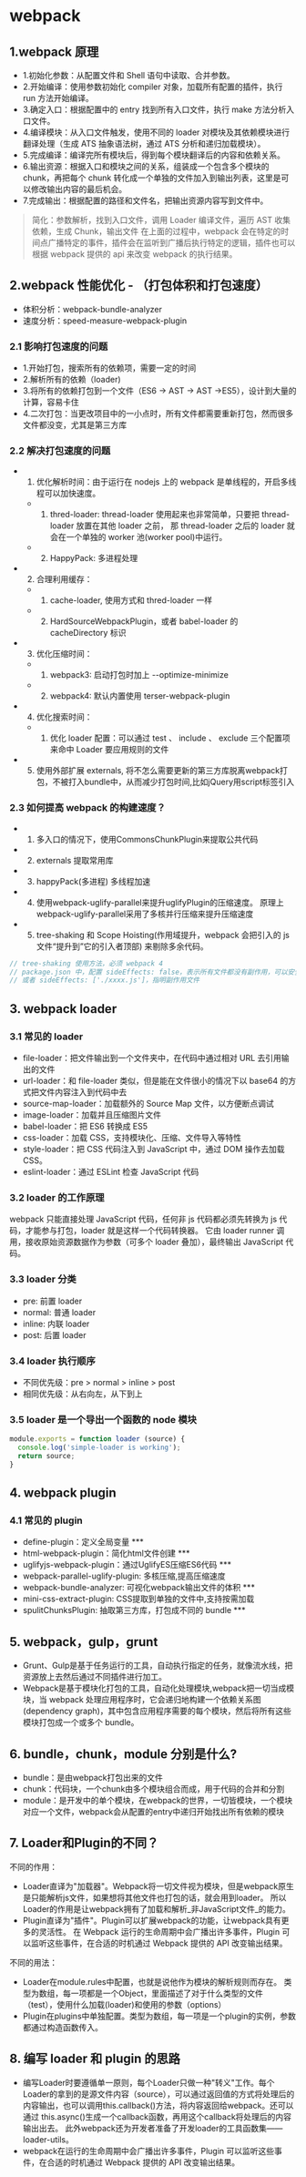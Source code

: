 # webpack

## 1.webpack 原理

* 1.初始化参数：从配置文件和 Shell 语句中读取、合并参数。
* 2.开始编译：使用参数初始化 compiler 对象，加载所有配置的插件，执行 run 方法开始编译。
* 3.确定入口：根据配置中的 entry 找到所有入口文件，执行 make 方法分析入口文件。
* 4.编译模块：从入口文件触发，使用不同的 loader 对模块及其依赖模块进行翻译处理（生成 ATS 抽象语法树，通过 ATS 分析和递归加载模块）。
* 5.完成编译：编译完所有模块后，得到每个模块翻译后的内容和依赖关系。
* 6.输出资源：根据入口和模块之间的关系，组装成一个包含多个模块的 chunk，再把每个 chunk 转化成一个单独的文件加入到输出列表，这里是可以修改输出内容的最后机会。
* 7.完成输出：根据配置的路径和文件名，把输出资源内容写到文件中。

> 简化：参数解析，找到入口文件，调用 Loader 编译文件，遍历 AST 收集依赖，生成 Chunk，输出文件
> 在上面的过程中，webpack 会在特定的时间点广播特定的事件，插件会在监听到广播后执行特定的逻辑，插件也可以根据 webpack 提供的 api 来改变 webpack 的执行结果。

## 2.webpack 性能优化 - （打包体积和打包速度）

* 体积分析：webpack-bundle-analyzer
* 速度分析：speed-measure-webpack-plugin

### 2.1 影响打包速度的问题

* 1.开始打包，搜索所有的依赖项，需要一定的时间
* 2.解析所有的依赖（loader)
* 3.将所有的依赖打包到一个文件（ES6 -> AST -> AST ->ES5），设计到大量的计算，容易卡住
* 4.二次打包：当更改项目中的一小点时，所有文件都需要重新打包，然而很多文件都没变，尤其是第三方库

### 2.2 解决打包速度的问题

* 1. 优化解析时间：由于运行在 nodejs 上的 webpack 是单线程的，开启多线程可以加快速度。
  * 1. thred-loader: thread-loader 使用起来也非常简单，只要把 thread-loader 放置在其他 loader 之前， 那 thread-loader 之后的 loader 就会在一个单独的 worker 池(worker pool)中运行。
  * 2. HappyPack: 多进程处理
* 2. 合理利用缓存：
  * 1. cache-loader, 使用方式和 thred-loader 一样
  * 2. HardSourceWebpackPlugin，或者 babel-loader 的 cacheDirectory 标识
* 3. 优化压缩时间：
  * 1. webpack3: 启动打包时加上 --optimize-minimize
  * 2. webpack4: 默认内置使用 terser-webpack-plugin
* 4. 优化搜索时间：
  * 1. 优化 loader 配置：可以通过 test 、 include 、 exclude 三个配置项来命中 Loader 要应用规则的文件
* 5. 使用外部扩展 externals, 将不怎么需要更新的第三方库脱离webpack打包，不被打入bundle中，从而减少打包时间,比如jQuery用script标签引入

### 2.3 如何提高 webpack 的构建速度？

* 1. 多入口的情况下，使用CommonsChunkPlugin来提取公共代码
* 2. externals 提取常用库
* 3. happyPack(多进程) 多线程加速
* 4. 使用webpack-uglify-parallel来提升uglifyPlugin的压缩速度。 原理上webpack-uglify-parallel采用了多核并行压缩来提升压缩速度
* 5. tree-shaking 和 Scope Hoisting(作用域提升，webpack 会把引入的 js 文件“提升到”它的引入者顶部) 来剔除多余代码。

```js
// tree-shaking 使用方法，必须 webpack 4
// package.json 中，配置 sideEffects: false，表示所有文件都没有副作用，可以安全删除
// 或者 sideEffects: ['./xxxx.js']，指明副作用文件
```

## 3. webpack loader

### 3.1 常见的 loader

* file-loader：把文件输出到一个文件夹中，在代码中通过相对 URL 去引用输出的文件
* url-loader：和 file-loader 类似，但是能在文件很小的情况下以 base64 的方式把文件内容注入到代码中去
* source-map-loader：加载额外的 Source Map 文件，以方便断点调试
* image-loader：加载并且压缩图片文件
* babel-loader：把 ES6 转换成 ES5
* css-loader：加载 CSS，支持模块化、压缩、文件导入等特性
* style-loader：把 CSS 代码注入到 JavaScript 中，通过 DOM 操作去加载 CSS。
* eslint-loader：通过 ESLint 检查 JavaScript 代码

### 3.2 loader 的工作原理

webpack 只能直接处理 JavaScript 代码，任何非 js 代码都必须先转换为 js 代码，才能参与打包，loader 就是这样一个代码转换器。
它由 loader runner 调用，接收原始资源数据作为参数（可多个 loader 叠加），最终输出 JavaScript 代码。

### 3.3 loader 分类

* pre: 前置 loader
* normal: 普通 loader
* inline: 内联 loader
* post: 后置 loader

### 3.4 loader 执行顺序

* 不同优先级：pre > normal > inline > post
* 相同优先级：从右向左，从下到上

### 3.5 loader 是一个导出一个函数的 node 模块

```js
module.exports = function loader (source) {
  console.log('simple-loader is working');
  return source;
}
```

## 4. webpack plugin

### 4.1 常见的 plugin

* define-plugin：定义全局变量 ***
* html-webpack-plugin：简化html文件创建 ***
* uglifyjs-webpack-plugin：通过UglifyES压缩ES6代码 ***
* webpack-parallel-uglify-plugin: 多核压缩,提高压缩速度
* webpack-bundle-analyzer: 可视化webpack输出文件的体积 ***
* mini-css-extract-plugin: CSS提取到单独的文件中,支持按需加载
* spulitChunksPlugin: 抽取第三方库，打包成不同的 bundle ***

## 5. webpack，gulp，grunt

* Grunt、Gulp是基于任务运行的工具，自动执行指定的任务，就像流水线，把资源放上去然后通过不同插件进行加工。
* Webpack是基于模块化打包的工具，自动化处理模块,webpack把一切当成模块，当 webpack 处理应用程序时，它会递归地构建一个依赖关系图(dependency graph)，其中包含应用程序需要的每个模块，然后将所有这些模块打包成一个或多个 bundle。

## 6. bundle，chunk，module 分别是什么?

* bundle：是由webpack打包出来的文件
* chunk：代码块，一个chunk由多个模块组合而成，用于代码的合并和分割
* module：是开发中的单个模块，在webpack的世界，一切皆模块，一个模块对应一个文件，webpack会从配置的entry中递归开始找出所有依赖的模块

## 7. Loader和Plugin的不同？

不同的作用：

* Loader直译为"加载器"。Webpack将一切文件视为模块，但是webpack原生是只能解析js文件，如果想将其他文件也打包的话，就会用到loader。 所以Loader的作用是让webpack拥有了加载和解析_非JavaScript文件_的能力。
* Plugin直译为"插件"。Plugin可以扩展webpack的功能，让webpack具有更多的灵活性。 在 Webpack 运行的生命周期中会广播出许多事件，Plugin 可以监听这些事件，在合适的时机通过 Webpack 提供的 API 改变输出结果。

不同的用法：

* Loader在module.rules中配置，也就是说他作为模块的解析规则而存在。 类型为数组，每一项都是一个Object，里面描述了对于什么类型的文件（test），使用什么加载(loader)和使用的参数（options）
* Plugin在plugins中单独配置。类型为数组，每一项是一个plugin的实例，参数都通过构造函数传入。

## 8. 编写 loader 和 plugin 的思路

* 编写Loader时要遵循单一原则，每个Loader只做一种"转义"工作。每个Loader的拿到的是源文件内容（source），可以通过返回值的方式将处理后的内容输出，也可以调用this.callback()方法，将内容返回给webpack。还可以通过 this.async()生成一个callback函数，再用这个callback将处理后的内容输出出去。 此外webpack还为开发者准备了开发loader的工具函数集——loader-utils。
* webpack在运行的生命周期中会广播出许多事件，Plugin 可以监听这些事件，在合适的时机通过 Webpack 提供的 API 改变输出结果。
